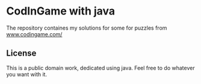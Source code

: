 # CodInGame with java

The repository containes my solutions for some for puzzles from www.codingame.com/


## License
This is a public domain work, dedicated using java. Feel free to do whatever you want with it.
